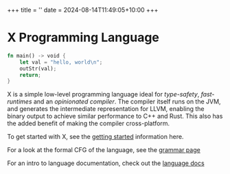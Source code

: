 +++
title = ''
date = 2024-08-14T11:49:05+10:00
+++

# X Programming Language

```Rust
fn main() -> void {
    let val = "hello, world\n";
    outStr(val);
    return;
}
```

X is a simple low-level programming language ideal for *type-safety*, *fast-runtimes* and an 
*opinionated compiler*. The compiler itself runs on the JVM, and generates the intermediate representation
for LLVM, enabling the binary output to achieve similar performance to C++ and Rust. This also has the 
added benefit of making the compiler cross-platform.

To get started with X, see the [getting started](/docs/getting-started/) information here.

For a look at the formal CFG of the language, see the [grammar page](/docs/grammar)

For an intro to language documentation, check out the [language docs](/docs/language/your-first-program.md)
